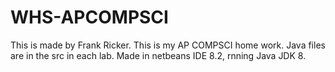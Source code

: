 # WHS-APCOMPSCI
This is made by Frank Ricker. This is my AP COMPSCI home work.
Java files are in the src in each lab.
Made in netbeans IDE 8.2, rnning Java JDK 8.
